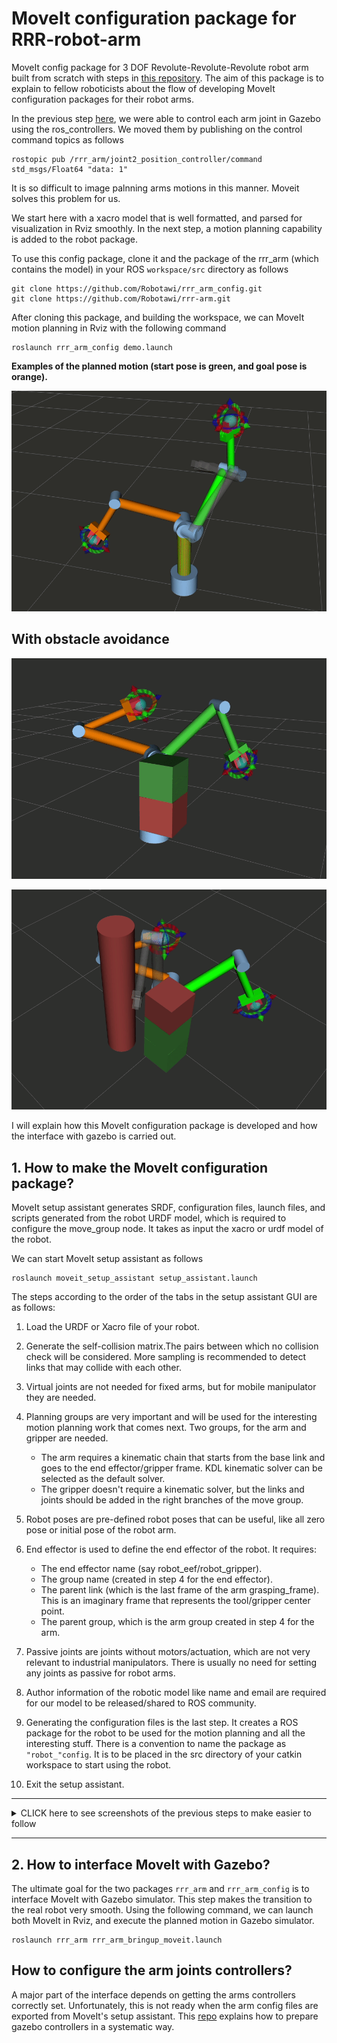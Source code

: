 # MoveIt configuration package for RRR-robot-arm
MoveIt config package for 3 DOF Revolute-Revolute-Revolute robot arm built from scratch with steps in [this repository](https://github.com/Robotawi/rrr-arm). The aim of this package is to explain to fellow roboticists about the flow of developing MoveIt configuration packages for their robot arms. 

In the previous step [here](), we were able to control each arm joint in Gazebo using the ros_controllers. We moved them by publishing on the control command topics as follows
```
rostopic pub /rrr_arm/joint2_position_controller/command std_msgs/Float64 "data: 1" 
```
It is so difficult to image palnning arms motions in this manner. Moveit solves this problem for us. 



We start here with a xacro model that is well formatted, and parsed for visualization in Rviz smoothly. In the next step, a motion planning capability is added to the robot package. 


To use this config package, clone it and the package of the rrr_arm (which contains the model) in your ROS `workspace/src` directory as follows

```
git clone https://github.com/Robotawi/rrr_arm_config.git
git clone https://github.com/Robotawi/rrr-arm.git
```

After cloning this package, and building the workspace, we can MoveIt motion planning in Rviz with the following command
```
roslaunch rrr_arm_config demo.launch 
```

**Examples of the planned motion (start pose is green, and goal pose is orange).**


![](./img/moveit_plan_motion1.gif)

## With obstacle avoidance
![](./img/moveit_plan_motion6.gif)

![](./img/moveit_plan_motion9.gif)


I will explain how this MoveIt configuration package is developed and how the interface with gazebo is carried out.

## 1. How to make the MoveIt configuration package?

MoveIt setup assistant generates SRDF, configuration files, launch files, and scripts generated from the
robot URDF model, which is required to configure the move_group node. It takes as input the xacro or urdf model of the robot. 

We can start MoveIt setup assistant as follows
```
roslaunch moveit_setup_assistant setup_assistant.launch 
```
The steps according to the order of the tabs in the setup assistant GUI are as follows:
1. Load the URDF or Xacro file of your robot. 
2. Generate the self-collision matrix.The pairs between which no collision check will be considered. More sampling is recommended to detect links that may collide with each other.
3. Virtual joints are not needed for fixed arms, but for mobile manipulator they are needed.
4. Planning groups are very important and will be used for the interesting motion planning work that comes next. Two groups, for the arm and gripper are needed. 
	* The arm requires a kinematic chain that starts from the base link and goes to the end effector/gripper frame. KDL kinematic solver can be selected as the default solver.
	* The gripper doesn't require a kinematic solver, but the links and joints should be added in the right branches of the move group.
5. Robot poses are pre-defined robot poses that can be useful, like all zero pose or initial pose of the robot arm.
6. End effector is used to define the end effector of the robot. It requires:
	* The end effector name (say robot_eef/robot_gripper). 
	* The group name (created in step 4 for the end effector).
	* The parent link (which is the last frame of the arm grasping_frame). This is an imaginary frame that represents the tool/gripper center point.
	* The parent group, which is the arm group created in step 4 for the arm.

7. Passive joints are joints without motors/actuation, which are not very relevant to industrial manipulators. There is usually no need for setting any joints as passive for robot arms.
8. Author information of the robotic model like name and email are required for our model to be released/shared to ROS community.
9. Generating the configuration files is the last step. It creates a ROS package for the robot to be used for the motion planning and all the interesting stuff. There is a convention to name the package as `"robot_"config`. It is to be placed in the src directory of your catkin workspace to start using the robot. 
10. Exit the setup assistant.

___
<details><summary>CLICK here to see screenshots of the previous steps to make easier to follow</summary>
<p>

## Load the URDF or Xacro file of your robot

![](./img/moveit_assistant1.png)
## Define the arm planning group (with kinematic chain option)
![](./img/moveit_assistant2.png)
## Define the gripper planning group (with joints and links)
![](./img/moveit_assistant3.png)

![](./img/moveit_assistant4.png)

![](./img/moveit_assistant5.png)

## Make sure the arm/gripper are well done with the chain for the arm, and links/joints for the gripper.
![](./img/moveit_assistant6.png)

## Define the end effector by  attaching the gripper move_group to it. 
![](./img/moveit_assistant7.png)
</p>
</details>

___

## 2. How to interface MoveIt with Gazebo?

The ultimate goal for the two packages `rrr_arm` and `rrr_arm_config` is to interface MoveIt with Gazebo simulator. This step makes the transition to the real robot very smooth. Using the following command, we can launch both MoveIt in Rviz, and execute the planned motion in Gazebo simulator.
```
roslaunch rrr_arm rrr_arm_bringup_moveit.launch 
```

## How to configure the arm joints controllers? 
A major part of the interface depends on getting the arms controllers correctly set. Unfortunately, this is not ready when the arm config files are exported from MoveIt's setup assistant. This [repo](https://github.com/Robotawi/gazebo-controllers-config) explains how to prepare gazebo controllers in a systematic way. 
